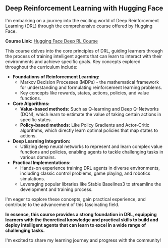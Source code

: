 ## Deep Reinforcement Learning with Hugging Face

I'm embarking on a journey into the exciting world of Deep Reinforcement Learning (DRL) through the comprehensive course offered by Hugging Face. 

**Course Link:** [Hugging Face Deep RL Course](https://huggingface.co/learn/deep-rl-course/en/unit0/introduction)

This course delves into the core principles of DRL, guiding learners through the process of training intelligent agents that can learn to interact with their environments and achieve specific goals. Key concepts explored throughout the curriculum include:

* **Foundations of Reinforcement Learning:** 
    * Markov Decision Processes (MDPs) - the mathematical framework for understanding and formulating reinforcement learning problems.
    * Key concepts like rewards, states, actions, policies, and value functions.
* **Core Algorithms:**
    * **Value-based methods:** Such as Q-learning and Deep Q-Networks (DQN), which learn to estimate the value of taking certain actions in specific states.
    * **Policy-based methods:** Like Policy Gradients and Actor-Critic algorithms, which directly learn optimal policies that map states to actions.
* **Deep Learning Integration:** 
    * Utilizing deep neural networks to represent and learn complex value functions and policies, enabling agents to tackle challenging tasks in various domains.
* **Practical Implementations:** 
    * Hands-on experience training DRL agents in diverse environments, including classic control problems, game playing, and robotics simulations.
    * Leveraging popular libraries like Stable Baselines3 to streamline the development and training process.

I'm eager to explore these concepts, gain practical experience, and contribute to the advancement of this fascinating field. 

**In essence, this course provides a strong foundation in DRL, equipping learners with the theoretical knowledge and practical skills to build and deploy intelligent agents that can learn to excel in a wide range of challenging tasks.**

I'm excited to share my learning journey and progress with the community!